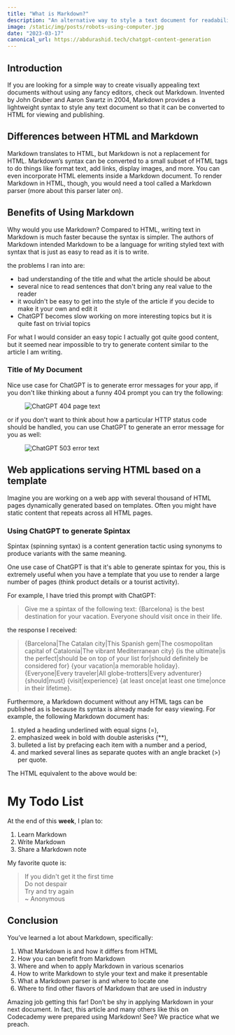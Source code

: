 ```yaml
---
title: "What is Markdown?"
description: "An alternative way to style a text document for readability and portability."
image: /static/img/posts/robots-using-computer.jpg
date: "2023-03-17"
canonical_url: https://abdurashid.tech/chatgpt-content-generation
---
```


## Introduction

If you are looking for a simple way to create visually appealing text documents without using any fancy editors, check out Markdown. Invented by John Gruber and Aaron Swartz in 2004, Markdown provides a lightweight syntax to style any text document so that it can be converted to HTML for viewing and publishing.

## Differences between HTML and Markdown

Markdown translates to HTML, but Markdown is not a replacement for HTML. Markdown’s syntax can be converted to a small subset of HTML tags to do things like format text, add links, display images, and more. You can even incorporate HTML elements inside a Markdown document. To render Markdown in HTML, though, you would need a tool called a Markdown parser (more about this parser later on).

## Benefits of Using Markdown

Why would you use Markdown? Compared to HTML, writing text in Markdown is much faster because the syntax is simpler. The authors of Markdown intended Markdown to be a language for writing styled text with syntax that is just as easy to read as it is to write.

the problems I ran into are:

- bad understanding of the title and what the article should be about
- several nice to read sentences that don't bring any real value to the reader
- it wouldn't be easy to get into the style of the article if you decide to make it your own and edit it
- ChatGPT becomes slow working on more interesting topics but it is quite fast on trivial topics

For what I would consider an easy topic I actually got quite good content, but it seemed near impossible to try to generate content similar to the article I am writing.

### Title of My Document

Nice use case for ChatGPT is to generate error messages for your app, if you don't like thinking about a funny 404 prompt you can try the following:

<figure>
  <img src="/static/img/posts/chatgpt-404-text.png" alt="ChatGPT 404 page text">
</figure>

or if you don't want to think about how a particular HTTP status code should be handled, you can use ChatGPT to generate an error message for you as well:

<figure>
  <img src="/static/img/posts/chatgpt-503-error.png" alt="ChatGPT 503 error text">
</figure>

## Web applications serving HTML based on a template

Imagine you are working on a web app with several thousand of HTML pages dynamically generated based on templates. Often you might have static content that repeats across all HTML pages.

### Using ChatGPT to generate Spintax

Spintax (spinning syntax) is a content generation tactic using synonyms to produce variants with the same meaning.

One use case of ChatGPT is that it's able to generate spintax for you, this is extremely useful when you have a template that you use to render a large number of pages (think product details or a tourist activity).

For example, I have tried this prompt with ChatGPT:

> Give me a spintax of the following text: {Barcelona} is the best destination for your vacation. Everyone should visit once in their life.

the response I received:

> {Barcelona|The Catalan city|This Spanish gem|The cosmopolitan capital of Catalonia|The vibrant Mediterranean city} {is the ultimate|is the perfect|should be on top of your list for|should definitely be considered for} {your vacation|a memorable holiday}. {Everyone|Every traveler|All globe-trotters|Every adventurer} {should|must} {visit|experience} {at least once|at least one time|once in their lifetime}.

Furthermore, a Markdown document without any HTML tags can be published as is because its syntax is already made for easy viewing. For example, the following Markdown document has:

1. styled a heading underlined with equal signs (=),
2. emphasized week in bold with double asterisks (\*\*),
3. bulleted a list by prefacing each item with a number and a period,
4. and marked several lines as separate quotes with an angle bracket (>) per quote.

The HTML equivalent to the above would be:

<h1>My Todo List</h1>
<p>At the end of this <strong>week</strong>, I plan to:</p>
<ol>
  <li>Learn Markdown</li>
  <li>Write Markdown</li>
  <li>Share a Markdown note</li>
</ol>
<p>My favorite quote is:</p>
<blockquote>
  <p>
    If you didn't get it the first time<br>
    Do not despair<br>
    Try and try again<br>
    ~ Anonymous
  </p>
</blockquote>

## Conclusion

You’ve learned a lot about Markdown, specifically:

1. What Markdown is and how it differs from HTML
2. How you can benefit from Markdown
3. Where and when to apply Markdown in various scenarios
4. How to write Markdown to style your text and make it presentable
5. What a Markdown parser is and where to locate one
6. Where to find other flavors of Markdown that are used in industry

Amazing job getting this far! Don’t be shy in applying Markdown in your next document. In fact, this article and many others like this on Codecademy were prepared using Markdown! See? We practice what we preach.

